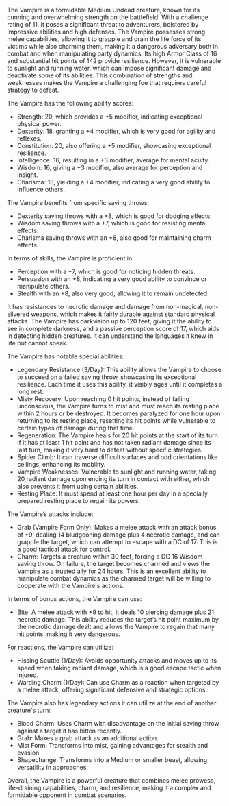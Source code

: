 The Vampire is a formidable Medium Undead creature, known for its cunning and overwhelming strength on the battlefield. With a challenge rating of 11, it poses a significant threat to adventurers, bolstered by impressive abilities and high defenses. The Vampire possesses strong melee capabilities, allowing it to grapple and drain the life force of its victims while also charming them, making it a dangerous adversary both in combat and when manipulating party dynamics. Its high Armor Class of 16 and substantial hit points of 142 provide resilience. However, it is vulnerable to sunlight and running water, which can impose significant damage and deactivate some of its abilities. This combination of strengths and weaknesses makes the Vampire a challenging foe that requires careful strategy to defeat.

The Vampire has the following ability scores:
- Strength: 20, which provides a +5 modifier, indicating exceptional physical power.
- Dexterity: 18, granting a +4 modifier, which is very good for agility and reflexes.
- Constitution: 20, also offering a +5 modifier, showcasing exceptional resilience.
- Intelligence: 16, resulting in a +3 modifier, average for mental acuity.
- Wisdom: 16, giving a +3 modifier, also average for perception and insight.
- Charisma: 18, yielding a +4 modifier, indicating a very good ability to influence others.

The Vampire benefits from specific saving throws:
- Dexterity saving throws with a +8, which is good for dodging effects.
- Wisdom saving throws with a +7, which is good for resisting mental effects.
- Charisma saving throws with an +8, also good for maintaining charm effects.

In terms of skills, the Vampire is proficient in:
- Perception with a +7, which is good for noticing hidden threats.
- Persuasion with an +8, indicating a very good ability to convince or manipulate others.
- Stealth with an +8, also very good, allowing it to remain undetected.

It has resistances to necrotic damage and damage from non-magical, non-silvered weapons, which makes it fairly durable against standard physical attacks. The Vampire has darkvision up to 120 feet, giving it the ability to see in complete darkness, and a passive perception score of 17, which aids in detecting hidden creatures. It can understand the languages it knew in life but cannot speak.

The Vampire has notable special abilities:
- Legendary Resistance (3/Day): This ability allows the Vampire to choose to succeed on a failed saving throw, showcasing its exceptional resilience. Each time it uses this ability, it visibly ages until it completes a long rest.
- Misty Recovery: Upon reaching 0 hit points, instead of falling unconscious, the Vampire turns to mist and must reach its resting place within 2 hours or be destroyed. It becomes paralyzed for one hour upon returning to its resting place, resetting its hit points while vulnerable to certain types of damage during that time.
- Regeneration: The Vampire heals for 20 hit points at the start of its turn if it has at least 1 hit point and has not taken radiant damage since its last turn, making it very hard to defeat without specific strategies.
- Spider Climb: It can traverse difficult surfaces and odd orientations like ceilings, enhancing its mobility.
- Vampire Weaknesses: Vulnerable to sunlight and running water, taking 20 radiant damage upon ending its turn in contact with either, which also prevents it from using certain abilities.
- Resting Place: It must spend at least one hour per day in a specially prepared resting place to regain its powers.

The Vampire’s attacks include:
- Grab (Vampire Form Only): Makes a melee attack with an attack bonus of +9, dealing 14 bludgeoning damage plus 4 necrotic damage, and can grapple the target, which can attempt to escape with a DC of 17. This is a good tactical attack for control.
- Charm: Targets a creature within 30 feet, forcing a DC 16 Wisdom saving throw. On failure, the target becomes charmed and views the Vampire as a trusted ally for 24 hours. This is an excellent ability to manipulate combat dynamics as the charmed target will be willing to cooperate with the Vampire's actions.

In terms of bonus actions, the Vampire can use:
- Bite: A melee attack with +9 to hit, it deals 10 piercing damage plus 21 necrotic damage. This ability reduces the target’s hit point maximum by the necrotic damage dealt and allows the Vampire to regain that many hit points, making it very dangerous.

For reactions, the Vampire can utilize:
- Hissing Scuttle (1/Day): Avoids opportunity attacks and moves up to its speed when taking radiant damage, which is a good escape tactic when injured.
- Warding Charm (1/Day): Can use Charm as a reaction when targeted by a melee attack, offering significant defensive and strategic options.

The Vampire also has legendary actions it can utilize at the end of another creature's turn:
- Blood Charm: Uses Charm with disadvantage on the initial saving throw against a target it has bitten recently.
- Grab: Makes a grab attack as an additional action.
- Mist Form: Transforms into mist, gaining advantages for stealth and evasion.
- Shapechange: Transforms into a Medium or smaller beast, allowing versatility in approaches.

Overall, the Vampire is a powerful creature that combines melee prowess, life-draining capabilities, charm, and resilience, making it a complex and formidable opponent in combat scenarios.